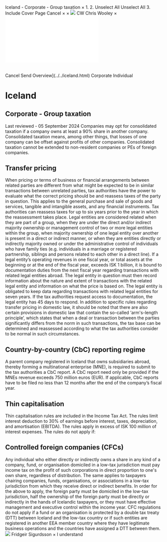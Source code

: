 Iceland - Corporate - Group taxation
×
1.
2.
Unselect All
Unselect All
3.
Include Cover Page
Cancel
×
×
![](../../-/media/world-wide-tax-summaries/attachments/global---chris-wooley.ashx%3Frev=ac5e5f3223b34096b1afc2a6009c7320&revision=ac5e5f32-23b3-4096-b1af-c2a6009c7320&hash=859B7ADC84DC2CBEC9760E9E6EE7DE6D0A8BFCDF)
CW
Chris Wooley
×
![](group-taxation.html)
######
Cancel
Send
Overview](../../iceland.html)
Corporate
Individual
# Iceland
## Corporate - Group taxation
Last reviewed - 05 September 2024
Companies may opt for consolidated taxation if a company owns at least a 90% share in another company. Consolidated taxation means, among other things, that losses of one company can be offset against profits of other companies. Consolidated taxation cannot be extended to non-resident companies or PEs of foreign companies.
## Transfer pricing
When pricing or terms of business or financial arrangements between related parties are different from what might be expected to be in similar transactions between unrelated parties, tax authorities have the power to evaluate what the correct pricing should be and reassess taxes of the party in question. This applies to the general purchase and sale of goods and services, tangible and intangible assets, and any financial instruments. Tax authorities can reassess taxes for up to six years prior to the year in which the reassessment takes place.
Legal entities are considered related when they are part of a group, when they are under the direct and/or indirect majority ownership or management control of two or more legal entities within the group, when majority ownership of one legal entity over another is present in a direct or indirect manner, or when they are entities directly or indirectly majority owned or under the administrative control of individuals who have family ties (e.g. individuals in a marriage or registered partnership, siblings and persons related to each other in a direct line).
If a legal entity’s operating revenues in one fiscal year, or total assets at the beginning or at the end of the fiscal year, exceeds ISK 1 billion, it is bound to documentation duties from the next fiscal year regarding transactions with related legal entities abroad. The legal entity in question must then record information about the nature and extent of transactions with the related legal entity and information on what the price is based on.
The legal entity is obligated to keep data regarding transactions with related legal entities for seven years. If the tax authorities request access to documentation, the legal entity has 45 days to respond.
In addition to specific rules regarding transfer pricing in domestic law, it should be noted that there are also certain provisions in domestic law that contain the so-called ‘arm's-length principle’, which states that when a deal or transaction between the parties significantly differs from the norm in such transactions, the tax base can be determined and reassessed according to what the tax authorities consider to be normal in such circumstances.
## Country-by-country (CbC) reporting regime
A parent company registered in Iceland that owns subsidiaries abroad, thereby forming a multinational enterprise (MNE), is required to submit to the tax authorities a CbC report. A CbC report need only be provided if the MNEs revenue exceeds 750 million euros (EUR). If applicable, CbC reports have to be filed no less than 12 months after the end of the company’s fiscal year.
## Thin capitalisation
Thin capitalisation rules are included in the Income Tax Act. The rules limit interest deduction to 30% of earnings before interest, taxes, depreciation, and amortisation (EBITDA). The rules apply in excess of ISK 100 million of interest expenses.
The rules do not apply if:
## Controlled foreign companies (CFCs)
Any individual who either directly or indirectly owns a share in any kind of a company, fund, or organisation domiciled in a low-tax jurisdiction must pay income tax on the profit of such corporations in direct proportion to one's own share, regardless of distribution.
The same applies to taxpayers chairing companies, funds, organisations, or associations in a low-tax jurisdiction from which they receive direct or indirect benefits. In order for the above to apply, the foreign party must be domiciled in the low-tax jurisdiction, half the ownership of the foreign party must be directly or indirectly in the hands of Icelandic taxpayers, or they must have effective management and executive control within the income year.
CFC regulations do not apply if a fund or an organisation is protected by a double tax treaty (DTT) between Iceland and the low-tax country or if such entities are registered in another EEA member country where they have legitimate business operations and the countries have assigned a DTT between them.
![](../../-/media/world-wide-tax-summaries/attachments/iceland---fridgeir-sigurdsson.ashx%3Frev=c80c60aea4324e5fa9a2fa2adf1fa0e3&revision=c80c60ae-a432-4e5f-a9a2-fa2adf1fa0e3&hash=88430F8F98B3CE3EDCBC9487DA3F27BF4DC836AB)
Fridgeir Sigurdsson
×
I understand
